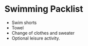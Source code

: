 # Swimming Packlist

- Swim shorts
- Towel
- Change of clothes and sweater
- Optional leisure activity.
